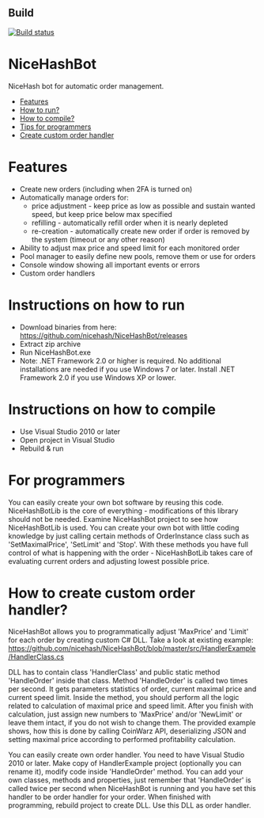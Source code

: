 ## Build

[![Build status](https://ci.appveyor.com/api/projects/status/4f9uhnlcdsburejs/branch/master?svg=true)](https://ci.appveyor.com/project/viatoro/nicehashbot/branch/master)


# NiceHashBot
NiceHash bot for automatic order management.

- [Features](#features)
- [How to run?](#run)
- [How to compile?](#compile)
- [Tips for programmers](#tips)
- [Create custom order handler](#handler)

# <a name="features"></a> Features

- Create new orders (including when 2FA is turned on)
- Automatically manage orders for:
    * price adjustment - keep price as low as possible and sustain wanted speed, but keep price below max specified
    * refilling - automatically refill order when it is nearly depleted
    * re-creation - automatically create new order if order is removed by the system (timeout or any other reason)
- Ability to adjust max price and speed limit for each monitored order
- Pool manager to easily define new pools, remove them or use for orders
- Console window showing all important events or errors
- Custom order handlers

# <a name="run"></a> Instructions on how to run

- Download binaries from here: https://github.com/nicehash/NiceHashBot/releases
- Extract zip archive
- Run NiceHashBot.exe
- Note: .NET Framework 2.0 or higher is required. No additional installations are needed if you use Windows 7 or later. Install .NET Framework 2.0 if you use Windows XP or lower.

# <a name="compile"></a> Instructions on how to compile

- Use Visual Studio 2010 or later
- Open project in Visual Studio
- Rebuild & run

# <a name="tips"></a> For programmers

You can easily create your own bot software by reusing this code. NiceHashBotLib is the core of everything - modifications of this library should not be needed. Examine NiceHashBot project to see how NiceHashBotLib is used. You can create your own bot with little coding knowledge by just calling certain methods of OrderInstance class such as 'SetMaximalPrice', 'SetLimit' and 'Stop'. With these methods you have full control of what is happening with the order - NiceHashBotLib takes care of evaluating current orders and adjusting lowest possible price.

# <a name="handler"></a> How to create custom order handler?

NiceHashBot allows you to programmatically adjust 'MaxPrice' and 'Limit' for each order by creating custom C# DLL. Take a look at existing example: https://github.com/nicehash/NiceHashBot/blob/master/src/HandlerExample/HandlerClass.cs

DLL has to contain class 'HandlerClass' and public static method 'HandleOrder' inside that class. Method 'HandleOrder' is called two times per second. It gets parameters statistics of order, current maximal price and current speed limit. Inside the method, you should perform all the logic related to calculation of maximal price and speed limit. After you finish with calculation, just assign new numbers to 'MaxPrice' and/or 'NewLimit' or leave them intact, if you do not wish to change them. The provided example shows, how this is done by calling CoinWarz API, deserializing JSON and setting maximal price according to performed profitability calculation.

You can easily create own order handler. You need to have Visual Studio 2010 or later. Make copy of HandlerExample project (optionally you can rename it), modify code inside 'HandleOrder' method. You can add your own classes, methods and properties, just remember that 'HandleOrder' is called twice per second when NiceHashBot is running and you have set this handler to be order handler for your order. When finished with programming, rebuild project to create DLL. Use this DLL as order handler.
